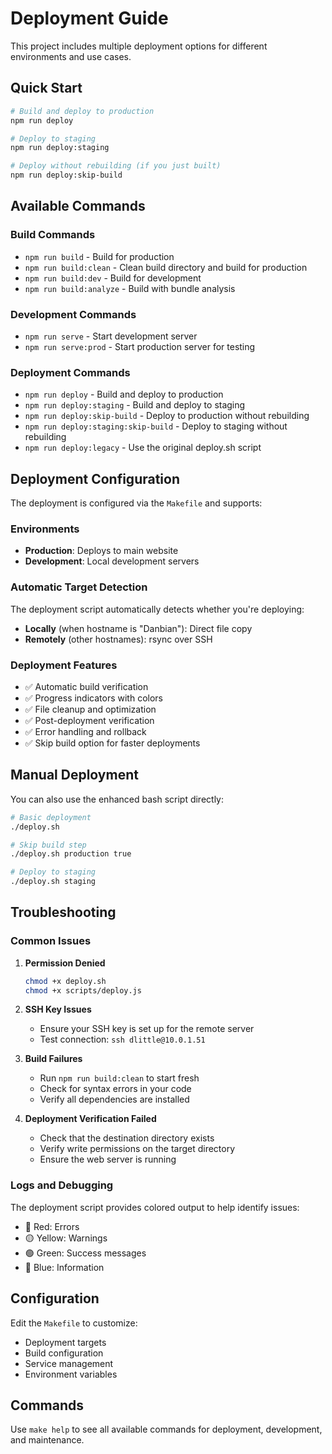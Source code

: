 # Deployment Guide

This project includes multiple deployment options for different environments and use cases.

## Quick Start

```bash
# Build and deploy to production
npm run deploy

# Deploy to staging
npm run deploy:staging

# Deploy without rebuilding (if you just built)
npm run deploy:skip-build
```

## Available Commands

### Build Commands
- `npm run build` - Build for production
- `npm run build:clean` - Clean build directory and build for production
- `npm run build:dev` - Build for development
- `npm run build:analyze` - Build with bundle analysis

### Development Commands
- `npm run serve` - Start development server
- `npm run serve:prod` - Start production server for testing

### Deployment Commands
- `npm run deploy` - Build and deploy to production
- `npm run deploy:staging` - Build and deploy to staging
- `npm run deploy:skip-build` - Deploy to production without rebuilding
- `npm run deploy:staging:skip-build` - Deploy to staging without rebuilding
- `npm run deploy:legacy` - Use the original deploy.sh script

## Deployment Configuration

The deployment is configured via the `Makefile` and supports:

### Environments
- **Production**: Deploys to main website
- **Development**: Local development servers

### Automatic Target Detection
The deployment script automatically detects whether you're deploying:
- **Locally** (when hostname is "Danbian"): Direct file copy
- **Remotely** (other hostnames): rsync over SSH

### Deployment Features
- ✅ Automatic build verification
- ✅ Progress indicators with colors
- ✅ File cleanup and optimization
- ✅ Post-deployment verification
- ✅ Error handling and rollback
- ✅ Skip build option for faster deployments

## Manual Deployment

You can also use the enhanced bash script directly:

```bash
# Basic deployment
./deploy.sh

# Skip build step
./deploy.sh production true

# Deploy to staging
./deploy.sh staging
```

## Troubleshooting

### Common Issues

1. **Permission Denied**
   ```bash
   chmod +x deploy.sh
   chmod +x scripts/deploy.js
   ```

2. **SSH Key Issues**
   - Ensure your SSH key is set up for the remote server
   - Test connection: `ssh dlittle@10.0.1.51`

3. **Build Failures**
   - Run `npm run build:clean` to start fresh
   - Check for syntax errors in your code
   - Verify all dependencies are installed

4. **Deployment Verification Failed**
   - Check that the destination directory exists
   - Verify write permissions on the target directory
   - Ensure the web server is running

### Logs and Debugging

The deployment script provides colored output to help identify issues:
- 🔴 Red: Errors
- 🟡 Yellow: Warnings
- 🟢 Green: Success messages
- 🔵 Blue: Information

## Configuration

Edit the `Makefile` to customize:
- Deployment targets
- Build configuration
- Service management
- Environment variables

## Commands

Use `make help` to see all available commands for deployment, development, and maintenance.
